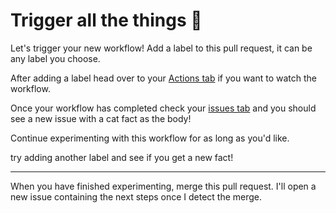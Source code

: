 # Trigger all the things 🎉

Let's trigger your new workflow! Add a label to this pull request, it can be any label you choose.

After adding a label head over to your [Actions tab]({{actionsUrl}}) if you want to watch the workflow.

Once your workflow has completed check your [issues tab]({{repoUrl}}/issues) and you should see a new issue with a cat fact as the body!

Continue experimenting with this workflow for as long as you'd like.

try adding another label and see if you get a new fact!

---

When you have finished experimenting, merge this pull request. I'll open a new issue containing the next steps once I detect the merge.
